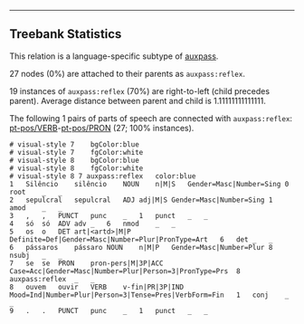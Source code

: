 

--------------------------------------------------------------------------------

## Treebank Statistics

This relation is a language-specific subtype of [auxpass]().

27 nodes (0%) are attached to their parents as `auxpass:reflex`.

19 instances of `auxpass:reflex` (70%) are right-to-left (child precedes parent).
Average distance between parent and child is 1.11111111111111.

The following 1 pairs of parts of speech are connected with `auxpass:reflex`: [pt-pos/VERB]()-[pt-pos/PRON]() (27; 100% instances).


~~~ conllu
# visual-style 7	bgColor:blue
# visual-style 7	fgColor:white
# visual-style 8	bgColor:blue
# visual-style 8	fgColor:white
# visual-style 8 7 auxpass:reflex	color:blue
1	Silêncio	silêncio	NOUN	n|M|S	Gender=Masc|Number=Sing	0	root	_	_
2	sepulcral	sepulcral	ADJ	adj|M|S	Gender=Masc|Number=Sing	1	amod	_	_
3	,	,	PUNCT	punc	_	1	punct	_	_
4	só	só	ADV	adv	_	6	nmod	_	_
5	os	o	DET	art|<artd>|M|P	Definite=Def|Gender=Masc|Number=Plur|PronType=Art	6	det	_	_
6	pássaros	pássaro	NOUN	n|M|P	Gender=Masc|Number=Plur	8	nsubj	_	_
7	se	se	PRON	pron-pers|M|3P|ACC	Case=Acc|Gender=Masc|Number=Plur|Person=3|PronType=Prs	8	auxpass:reflex	_	_
8	ouvem	ouvir	VERB	v-fin|PR|3P|IND	Mood=Ind|Number=Plur|Person=3|Tense=Pres|VerbForm=Fin	1	conj	_	_
9	.	.	PUNCT	punc	_	1	punct	_	_

~~~


